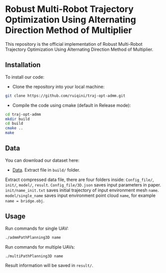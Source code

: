 # Robust Multi-Robot Trajectory Optimization Using Alternating Direction Method of Multiplier

This repository is the official implementation of Robust Multi-Robot Trajectory Optimization Using Alternating Direction Method of Multiplier.

## Installation

To install our code:

- Clone the repository into your local machine:

```bash
git clone https://github.com/ruiqini/traj-opt-admm.git
```

- Compile the code using cmake (default in Release mode):

```bash
cd traj-opt-admm
mkdir build
cd build
cmake ..
make
```
## Data

You can download our dataset here:

- [Data](). Extract file in `build/` folder.

Extract compressed data file, there are four folders inside: `Config_file/`, `init/`, `model/`, `result`. 
`Config_file/3D.json` saves input parameters in paper.
`init/name_init.txt` saves initial trajectory of input environment mesh `name`.
`model/single_name` saves input environment point cloud `name`, for example `name = bridge.obj`.

## Usage

Run commands for single UAV:
```bash
./admmPathPlanning3D name
```
Run commands for multiple UAVs:
```bash
./multiPathPlanning3D name
```
Result information will be saved in `result/`.


